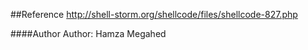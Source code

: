 ##Reference 
http://shell-storm.org/shellcode/files/shellcode-827.php

####Author
Author: Hamza Megahed	
